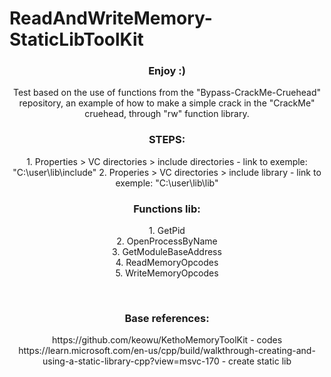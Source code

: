 # ReadAndWriteMemory-StaticLibToolKit

<h3 align="center"> Enjoy :)</h3>
 
 <p align="center">Test based on the use of functions from the "Bypass-CrackMe-Cruehead" repository, 
 an example of how to make a simple crack in the "CrackMe" cruehead, through "rw" function library. </p>
	
		
<h3 align="center">STEPS: </h3>
	
<p align="center">1. Properties > VC directories > include directories - link to exemple: "C:\user\lib\include"
2. Properies > VC directories > include library - link to exemple: "C:\user\lib\lib"</p>
    
<h3 align="center">Functions lib: </h3>
		
<p align="center">1. GetPid<br>                                    
2. OpenProcessByName<br>                           
3. GetModuleBaseAddress <br>                        
4. ReadMemoryOpcodes<br>                            
5. WriteMemoryOpcodes</p><br>

<h3 align="center">Base references: </h3>

<p align="center">https://github.com/keowu/KethoMemoryToolKit - codes <br> 
https://learn.microsoft.com/en-us/cpp/build/walkthrough-creating-and-using-a-static-library-cpp?view=msvc-170 - create static lib</p>
